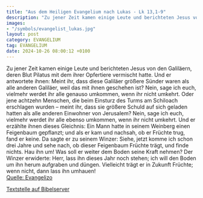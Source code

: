 ```yaml
---
title: "Aus dem Heiligen Evangelium nach Lukas - Lk 13,1-9"
description: "Zu jener Zeit kamen einige Leute und berichteten Jesus von den Galiläern, deren Blut Pilatus mit dem ihrer Opfertiere vermischt hatte. Und er antwortete ihnen: Meint ihr, dass diese Galiläer größere Sünder waren als alle anderen Galiläer, weil das mit ihnen geschehen ist? Nein, s...."
images:
- "/symbols/evangelist_lukas.jpg"
layout: post
category: EVANGELIUM
tag: EVANGELIUM
date: 2024-10-26 08:00:12 +0100
---
```

Zu jener Zeit kamen einige Leute und berichteten Jesus von den Galiläern, deren Blut Pilatus mit dem ihrer Opfertiere vermischt hatte.
Und er antwortete ihnen: Meint ihr, dass diese Galiläer größere Sünder waren als alle anderen Galiläer, weil das mit ihnen geschehen ist?
Nein, sage ich euch, vielmehr werdet ihr alle genauso umkommen, wenn ihr nicht umkehrt.<!--more-->
Oder jene achtzehn Menschen, die beim Einsturz des Turms am Schiloach erschlagen wurden – meint ihr, dass sie größere Schuld auf sich geladen hatten als alle anderen Einwohner von Jerusalem?
Nein, sage ich euch, vielmehr werdet ihr alle ebenso umkommen, wenn ihr nicht umkehrt.
Und er erzählte ihnen dieses Gleichnis: Ein Mann hatte in seinem Weinberg einen Feigenbaum gepflanzt; und als er kam und nachsah, ob er Früchte trug, fand er keine.
Da sagte er zu seinem Winzer: Siehe, jetzt komme ich schon drei Jahre und sehe nach, ob dieser Feigenbaum Früchte trägt, und finde nichts. Hau ihn um! Was soll er weiter dem Boden seine Kraft nehmen?
Der Winzer erwiderte: Herr, lass ihn dieses Jahr noch stehen; ich will den Boden um ihn herum aufgraben und düngen.
Vielleicht trägt er in Zukunft Früchte; wenn nicht, dann lass ihn umhauen!<br>
[Quelle: Evangelizo](https://evangeliumtagfuertag.org/DE/gospel)

[Textstelle auf Bibelserver](https://www.bibleserver.com/EU/Lukas13,1-9)
